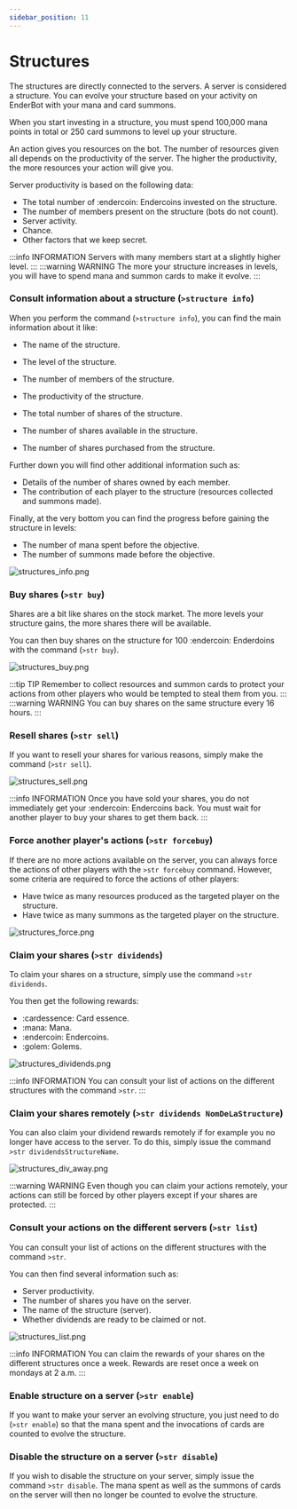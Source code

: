 ```yaml
---
sidebar_position: 11
---
```


# Structures

The structures are directly connected to the servers. A server is considered a structure. You can evolve your structure based on your activity on EnderBot with your mana and card summons.

When you start investing in a structure, you must spend 100,000 mana points in total or 250 card summons to level up your structure.

An action gives you resources on the bot. The number of resources given all depends on the productivity of the server. The higher the productivity, the more resources your action will give you.

Server productivity is based on the following data:
- The total number of :endercoin: Endercoins invested on the structure.
- The number of members present on the structure (bots do not count).
- Server activity.
- Chance.
- Other factors that we keep secret.

:::info INFORMATION
Servers with many members start at a slightly higher level.
:::
:::warning WARNING
The more your structure increases in levels, you will have to spend mana and summon cards to make it evolve.
:::

### Consult information about a structure (`>structure info`)
When you perform the command (`>structure info`), you can find the main information about it like:
- The name of the structure.
- The level of the structure.
- The number of members of the structure.
- The productivity of the structure.

- The total number of shares of the structure.
- The number of shares available in the structure.
- The number of shares purchased from the structure.

Further down you will find other additional information such as:
- Details of the number of shares owned by each member.
- The contribution of each player to the structure (resources collected and summons made).

Finally, at the very bottom you can find the progress before gaining the structure in levels:
- The number of mana spent before the objective.
- The number of summons made before the objective.

![structures_info.png](/img/commands_example/structures_info.png)

### Buy shares (`>str buy`)
Shares are a bit like shares on the stock market. The more levels your structure gains, the more shares there will be available.

You can then buy shares on the structure for 100 :endercoin: Enderdoins with the command (`>str buy`).

![structures_buy.png](/img/commands_example/structures_buy.png)

:::tip TIP
Remember to collect resources and summon cards to protect your actions from other players who would be tempted to steal them from you.
:::
:::warning WARNING
You can buy shares on the same structure every 16 hours.
:::

### Resell shares (`>str sell`)
If you want to resell your shares for various reasons, simply make the command (`>str sell`).

![structures_sell.png](/img/commands_example/structures_sell.png)

:::info INFORMATION
Once you have sold your shares, you do not immediately get your :endercoin: Endercoins back. You must wait for another player to buy your shares to get them back.
:::

### Force another player's actions (`>str forcebuy`)
If there are no more actions available on the server, you can always force the actions of other players with the `>str forcebuy` command. However, some criteria are required to force the actions of other players:
- Have twice as many resources produced as the targeted player on the structure.
- Have twice as many summons as the targeted player on the structure.

![structures_force.png](/img/commands_example/structures_force.png)

### Claim your shares (`>str dividends`)
To claim your shares on a structure, simply use the command `>str dividends`.

You then get the following rewards:
- :cardessence: Card essence.
- :mana: Mana.
- :endercoin: Endercoins.
- :golem: Golems.

![structures_dividends.png](/img/commands_example/structures_dividends.png)

:::info INFORMATION
You can consult your list of actions on the different structures with the command `>str`.
:::

### Claim your shares remotely (`>str dividends NomDeLaStructure`)
You can also claim your dividend rewards remotely if for example you no longer have access to the server. To do this, simply issue the command `>str dividendsStructureName`.

![structures_div_away.png](/img/commands_example/structures_div_away.png)

:::warning WARNING
Even though you can claim your actions remotely, your actions can still be forced by other players except if your shares are protected.
:::

### Consult your actions on the different servers (`>str list`)
You can consult your list of actions on the different structures with the command `>str`.

You can then find several information such as:
- Server productivity.
- The number of shares you have on the server.
- The name of the structure (server).
- Whether dividends are ready to be claimed or not.

![structures_list.png](/img/commands_example/structures_list.png)

:::info INFORMATION
You can claim the rewards of your shares on the different structures once a week. Rewards are reset once a week on mondays at 2 a.m.
::: 

### Enable structure on a server (`>str enable`)
If you want to make your server an evolving structure, you just need to do (`>str enable`) so that the mana spent and the invocations of cards are counted to evolve the structure.

### Disable the structure on a server (`>str disable`)
If you wish to disable the structure on your server, simply issue the command `>str disable`. The mana spent as well as the summons of cards on the server will then no longer be counted to evolve the structure.